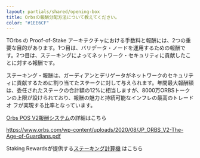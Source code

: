 ```yaml
---
layout: partials/shared/opening-box
title: Orbsの報酬分配方法について教えてください。
color: "#1EE6CF"
---
```


TOrbs の Proof-of-Stake アーキテクチャにおける手数料と報酬には、2つの重要な目的があります。1つ目は、バリデータ・ノードを運用するための報酬です。2つ目は、ステーキングによってネットワーク・セキュリティに貢献したことに対する報酬です。

ステーキング・報酬は、ガーディアンとデリゲータがネットワークのセキュリティに貢献するために割り当てたステークに対して与えられます。年間最大報酬額は、委任されたステークの合計額の12%に相当しますが、8000万ORBSトークンの上限が設けられており、報酬の魅力と持続可能なインフレの最高のトレードオ
フが実現する比率となっています。


[Orbs POS V2報酬システム](white-papers/orbs-pos-v2-the-age-of-guardians)の詳細はこちら

https://www.orbs.com/wp-content/uploads/2020/08/JP_ORBS_V2-The-Age-of-Guardians.pdf

Staking Rewardsが提供する[ステーキング計算機](https://www.stakingrewards.com/earn/orbs) はこちら
